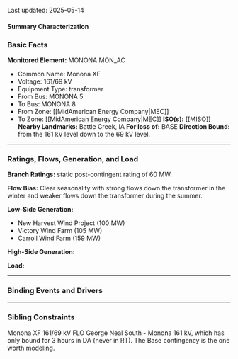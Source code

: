 Last updated: 2025-05-14
#### Summary Characterization
### Basic Facts
**Monitored Element:** MONONA MON_AC
- Common Name: Monona XF
- Voltage: 161/69 kV
- Equipment Type: transformer
- From Bus: MONONA 5
- To Bus: MONONA 8
- From Zone: [[MidAmerican Energy Company|MEC]]
- To Zone: [[MidAmerican Energy Company|MEC]]
**ISO(s):** [[MISO]]
**Nearby Landmarks:** Battle Creek, IA
**For loss of:** BASE
**Direction Bound:** from the 161 kV level down to the 69 kV level.

---
### Ratings, Flows, Generation, and Load
**Branch Ratings:** static post-contingent rating of 60 MW.

**Flow Bias:** 
Clear seasonality with strong flows down the transformer in the winter and weaker flows down the transformer during the summer.

**Low-Side Generation:**
- New Harvest Wind Project (100 MW)
- Victory Wind Farm (105 MW)
- Carroll Wind Farm (159 MW)

**High-Side Generation:**

**Load:**

---
### Binding Events and Drivers

---
### Sibling Constraints
Monona XF 161/69 kV FLO George Neal South - Monona 161 kV, which has only bound for 3 hours in DA (never in RT). The Base contingency is the one worth modeling.